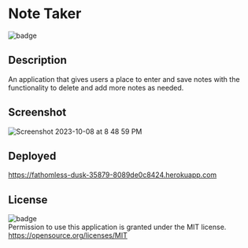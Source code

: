 # Note Taker
 
![badge](https://img.shields.io/badge/license-MIT-important)

  ## Description
  An application that gives users a place to enter and save notes with the functionality to delete and add more notes as needed.

  ## Screenshot
![Screenshot 2023-10-08 at 8 48 59 PM](https://github.com/Abarsanti22/Note-Taker/assets/138410240/87a976f8-2e13-49b2-80b3-33ae5497c7cd)


  ## Deployed
https://fathomless-dusk-35879-8089de0c8424.herokuapp.com
 

  ## License
   ![badge](https://img.shields.io/badge/license-MIT-important)
   <br>
   Permission to use this application is granted under the MIT license. <https://opensource.org/licenses/MIT>
 

